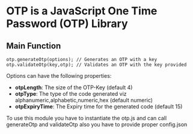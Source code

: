 # OTP is a JavaScript One Time Password (OTP) Library


## Main Function

 
    otp.generateOtp(options); // Generates an OTP with a key
    otp.validateOtp(key,otp); // Validates an OTP with the key provided
    

Options can have the following properties:

 
 * **otpLength**: The size of the OTP-Key (default 4)
 * **otpType**: The type of the code generated viz alphanumeric,alphabetic,numeric,hex (default numeric)
 * **otpExpiryTime**: The Expiry time for the generated code (default 15)
 

To use this module you have to instantiate the otp.js and can call generateOtp and validateOtp
also you have to provide proper config.json
